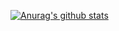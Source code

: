 [![Anurag's github stats](https://github-readme-stats.vercel.app/api?username=VincentJourney)](https://github.com/anuraghazra/github-readme-stats)

